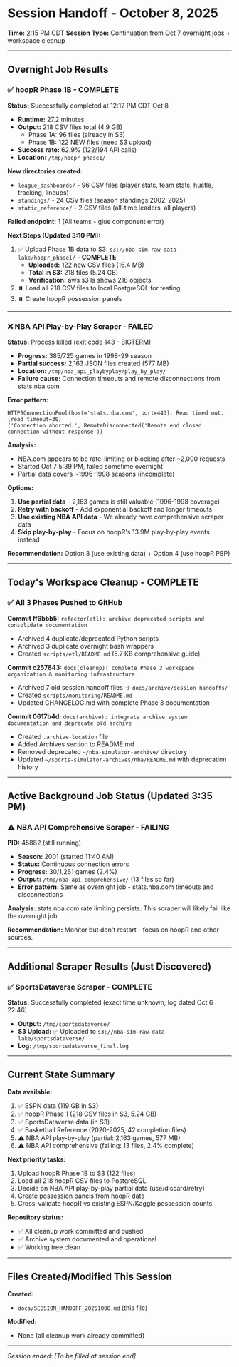 # Session Handoff - October 8, 2025

**Time:** 2:15 PM CDT
**Session Type:** Continuation from Oct 7 overnight jobs + workspace cleanup

---

## Overnight Job Results

### ✅ hoopR Phase 1B - COMPLETE

**Status:** Successfully completed at 12:12 PM CDT Oct 8
- **Runtime:** 27.2 minutes
- **Output:** 218 CSV files total (4.9 GB)
  - Phase 1A: 96 files (already in S3)
  - Phase 1B: 122 NEW files (need S3 upload)
- **Success rate:** 62.9% (122/194 API calls)
- **Location:** `/tmp/hoopr_phase1/`

**New directories created:**
- `league_dashboards/` - 96 CSV files (player stats, team stats, hustle, tracking, lineups)
- `standings/` - 24 CSV files (season standings 2002-2025)
- `static_reference/` - 2 CSV files (all-time leaders, all players)

**Failed endpoint:** 1 (All teams - glue component error)

**Next Steps (Updated 3:10 PM):**
1. ✅ Upload Phase 1B data to S3: `s3://nba-sim-raw-data-lake/hoopr_phase1/` - **COMPLETE**
   - **Uploaded:** 122 new CSV files (16.4 MB)
   - **Total in S3:** 218 files (5.24 GB)
   - **Verification:** aws s3 ls shows 218 objects
2. ⏸️ Load all 218 CSV files to local PostgreSQL for testing
3. ⏸️ Create hoopR possession panels

---

### ❌ NBA API Play-by-Play Scraper - FAILED

**Status:** Process killed (exit code 143 - SIGTERM)
- **Progress:** 385/725 games in 1998-99 season
- **Partial success:** 2,163 JSON files created (577 MB)
- **Location:** `/tmp/nba_api_playbyplay/play_by_play/`
- **Failure cause:** Connection timeouts and remote disconnections from stats.nba.com

**Error pattern:**
```
HTTPSConnectionPool(host='stats.nba.com', port=443): Read timed out. (read timeout=30)
('Connection aborted.', RemoteDisconnected('Remote end closed connection without response'))
```

**Analysis:**
- NBA.com appears to be rate-limiting or blocking after ~2,000 requests
- Started Oct 7 5:39 PM, failed sometime overnight
- Partial data covers ~1996-1998 seasons (incomplete)

**Options:**
1. **Use partial data** - 2,163 games is still valuable (1996-1998 coverage)
2. **Retry with backoff** - Add exponential backoff and longer timeouts
3. **Use existing NBA API data** - We already have comprehensive scraper data
4. **Skip play-by-play** - Focus on hoopR's 13.9M play-by-play events instead

**Recommendation:** Option 3 (use existing data) + Option 4 (use hoopR PBP)

---

## Today's Workspace Cleanup - COMPLETE

### ✅ All 3 Phases Pushed to GitHub

**Commit ff6bbb5:** `refactor(etl): archive deprecated scripts and consolidate documentation`
- Archived 4 duplicate/deprecated Python scripts
- Archived 3 duplicate overnight bash wrappers
- Created `scripts/etl/README.md` (5.7 KB comprehensive guide)

**Commit c257843:** `docs(cleanup): complete Phase 3 workspace organization & monitoring infrastructure`
- Archived 7 old session handoff files → `docs/archive/session_handoffs/`
- Created `scripts/monitoring/README.md`
- Updated CHANGELOG.md with complete Phase 3 documentation

**Commit 0617b4d:** `docs(archive): integrate archive system documentation and deprecate old archive`
- Created `.archive-location` file
- Added Archives section to README.md
- Removed deprecated `~/nba-simulator-archive/` directory
- Updated `~/sports-simulator-archives/nba/README.md` with deprecation history

---

## Active Background Job Status (Updated 3:35 PM)

### ⚠️ NBA API Comprehensive Scraper - FAILING

**PID:** 45882 (still running)
- **Season:** 2001 (started 11:40 AM)
- **Status:** Continuous connection errors
- **Progress:** 30/1,261 games (2.4%)
- **Output:** `/tmp/nba_api_comprehensive/` (13 files so far)
- **Error pattern:** Same as overnight job - stats.nba.com timeouts and disconnections

**Analysis:** stats.nba.com rate limiting persists. This scraper will likely fail like the overnight job.

**Recommendation:** Monitor but don't restart - focus on hoopR and other sources.

---

## Additional Scraper Results (Just Discovered)

### ✅ SportsDataverse Scraper - COMPLETE

**Status:** Successfully completed (exact time unknown, log dated Oct 6 22:46)
- **Output:** `/tmp/sportsdataverse/`
- **S3 Upload:** ✅ Uploaded to `s3://nba-sim-raw-data-lake/sportsdataverse/`
- **Log:** `/tmp/sportsdataverse_final.log`

---

## Current State Summary

**Data available:**
1. ✅ ESPN data (119 GB in S3)
2. ✅ hoopR Phase 1 (218 CSV files in S3, 5.24 GB)
3. ✅ SportsDataverse data (in S3)
4. ✅ Basketball Reference (2020-2025, 42 completion files)
5. ⚠️  NBA API play-by-play (partial: 2,163 games, 577 MB)
6. ⚠️  NBA API comprehensive (failing: 13 files, 2.4% complete)

**Next priority tasks:**
1. Upload hoopR Phase 1B to S3 (122 files)
2. Load all 218 hoopR CSV files to PostgreSQL
3. Decide on NBA API play-by-play partial data (use/discard/retry)
4. Create possession panels from hoopR data
5. Cross-validate hoopR vs existing ESPN/Kaggle possession counts

**Repository status:**
- ✅ All cleanup work committed and pushed
- ✅ Archive system documented and operational
- ✅ Working tree clean

---

## Files Created/Modified This Session

**Created:**
- `docs/SESSION_HANDOFF_20251008.md` (this file)

**Modified:**
- None (all cleanup work already committed)

---

*Session ended: [To be filled at session end]*
